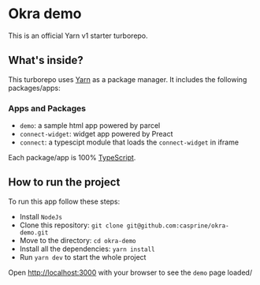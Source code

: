 # Okra demo

This is an official Yarn v1 starter turborepo.

## What's inside?

This turborepo uses [Yarn](https://classic.yarnpkg.com/lang/en/) as a package manager. It includes the following packages/apps:

### Apps and Packages

- `demo`: a sample html app powered by parcel
- `connect-widget`: widget app powered by Preact
- `connect`: a typescipt module that loads the `connect-widget` in iframe

Each package/app is 100% [TypeScript](https://www.typescriptlang.org/).

## How to run the project

To run this app follow these steps:

- Install `NodeJs`
- Clone this repository: `git clone git@github.com:casprine/okra-demo.git`
- Move to the directory: `cd okra-demo`
- Install all the dependencies: `yarn install`
- Run `yarn dev` to start the whole project

Open [http://localhost:3000](http://localhost:3000) with your browser to see the `demo` page loaded/

